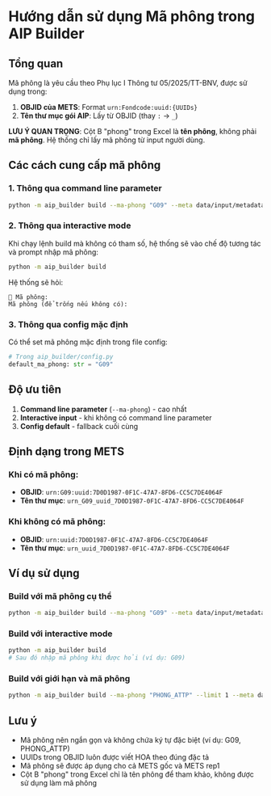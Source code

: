 # Hướng dẫn sử dụng Mã phông trong AIP Builder

## Tổng quan

Mã phông là yêu cầu theo Phụ lục I Thông tư 05/2025/TT-BNV, được sử dụng trong:
1. **OBJID của METS**: Format `urn:Fondcode:uuid:{UUIDs}` 
2. **Tên thư mục gói AIP**: Lấy từ OBJID (thay `:` → `_`)

**LƯU Ý QUAN TRỌNG**: Cột B "phong" trong Excel là **tên phông**, không phải **mã phông**. Hệ thống chỉ lấy mã phông từ input người dùng.

## Các cách cung cấp mã phông

### 1. Thông qua command line parameter

```bash
python -m aip_builder build --ma-phong "G09" --meta data/input/metadata.xlsx --pdf-root data/input/PDF_Files
```

### 2. Thông qua interactive mode

Khi chạy lệnh build mà không có tham số, hệ thống sẽ vào chế độ tương tác và prompt nhập mã phông:

```bash
python -m aip_builder build
```

Hệ thống sẽ hỏi:
```
📁 Mã phông:
Mã phông (để trống nếu không có):
```

### 3. Thông qua config mặc định

Có thể set mã phông mặc định trong file config:
```python
# Trong aip_builder/config.py
default_ma_phong: str = "G09"
```

## Độ ưu tiên

1. **Command line parameter** (`--ma-phong`) - cao nhất
2. **Interactive input** - khi không có command line parameter
3. **Config default** - fallback cuối cùng

## Định dạng trong METS

### Khi có mã phông:
- **OBJID**: `urn:G09:uuid:7D0D1987-0F1C-47A7-8FD6-CC5C7DE4064F`
- **Tên thư mục**: `urn_G09_uuid_7D0D1987-0F1C-47A7-8FD6-CC5C7DE4064F`

### Khi không có mã phông:
- **OBJID**: `urn:uuid:7D0D1987-0F1C-47A7-8FD6-CC5C7DE4064F`
- **Tên thư mục**: `urn_uuid_7D0D1987-0F1C-47A7-8FD6-CC5C7DE4064F`

## Ví dụ sử dụng

### Build với mã phông cụ thể
```bash
python -m aip_builder build --ma-phong "G09" --meta data/input/metadata.xlsx --pdf-root data/input/PDF_Files --output data/output
```

### Build với interactive mode
```bash
python -m aip_builder build
# Sau đó nhập mã phông khi được hỏi (ví dụ: G09)
```

### Build với giới hạn và mã phông
```bash
python -m aip_builder build --ma-phong "PHONG_ATTP" --limit 1 --meta data/input/metadata.xlsx --pdf-root data/input/PDF_Files
```

## Lưu ý

- Mã phông nên ngắn gọn và không chứa ký tự đặc biệt (ví dụ: G09, PHONG_ATTP)
- UUIDs trong OBJID luôn được viết HOA theo đúng đặc tả
- Mã phông sẽ được áp dụng cho cả METS gốc và METS rep1
- Cột B "phong" trong Excel chỉ là tên phông để tham khảo, không được sử dụng làm mã phông
